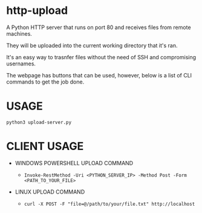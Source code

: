# http-upload
A Python HTTP server that runs on port 80 and receives files from remote machines.

They will be uploaded into the current working directory that it's ran.

It's an easy way to trasnfer files without the need of SSH and compromising usernames.

The webpage has buttons that can be used, however, below is a list of CLI commands to get the job done.

# USAGE
`python3 upload-server.py`


# CLIENT USAGE
- WINDOWS POWERSHELL UPLOAD COMMAND
	- `Invoke-RestMethod -Uri <PYTHON_SERVER_IP> -Method Post -Form <PATH_TO_YOUR_FILE>`

- LINUX UPLOAD COMMAND
	- `curl -X POST -F "file=@/path/to/your/file.txt" http://localhost`
